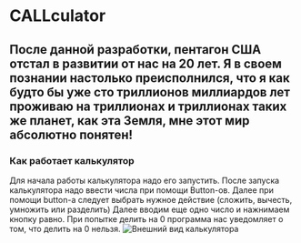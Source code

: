 # CALLculator
## После данной разработки, пентагон США отстал в развитии от нас на 20 лет. Я в своем познании настолько преисполнился, что я как будто бы уже  сто триллионов миллиардов лет проживаю на триллионах и триллионах таких же планет, как эта Земля, мне этот мир абсолютно понятен!
### Как работает калькулятор
Для начала работы калькулятора надо его запустить.
После запуска калькулятора надо ввести числа при помощи Button-ов.
Далее при помощи button-а следует выбрать нужное действие (сложить, вычесть, умножить или разделить)
Далее вводим еще одно число и нажнимаем кнопку равно.
При попытке делить на 0 программа нас уведомляет о том, что делить на 0 нельзя.
![Внешний вид калькулятора](https://i.yapx.ru/RFZfG.jpg "Он прекрасен, не правдали?")
